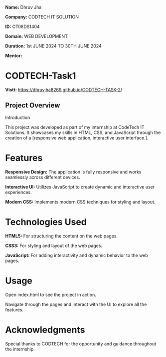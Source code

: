 **Name:** Dhruv Jha 

**Company:** CODTECH IT SOLUTION  

**ID:** CT08DS1404 

**Domain:** WEB DEVELOPMENT 

**Duration:** 1st JUNE 2024 TO 30TH JUNE 2024

**Mentor:** 

# CODTECH-Task1

**Vistt:** https://dhruvjha8269.github.io/CODTECH-TASK-2/
## Project Overview ##
Introduction

This project was developed as part of my internship at CodeTech IT Solutions. It showcases my skills in HTML, CSS, and JavaScript through the creation of a [responsive web application, interactive user interface.].

# Features
**Responsive Design:** The application is fully responsive and works seamlessly across different devices.

**Interactive UI:** Utilizes JavaScript to create dynamic and interactive user experiences.

**Modern CSS:** Implements modern CSS techniques for styling and layout.

# Technologies Used
**HTML5:** For structuring the content on the web pages.

**CSS3:** For styling and layout of the web pages.

**JavaScript:** For adding interactivity and dynamic behavior to the web pages.


# Usage
Open index.html to see the project in action.

Navigate through the pages and interact with the UI to explore all the features.
# Acknowledgments

Special thanks to CODTECH for the opportunity and guidance throughout the internship.

